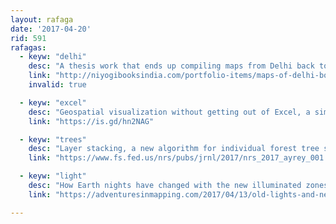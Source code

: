 ```yaml
---
layout: rafaga
date: '2017-04-20'
rid: 591
rafagas:
  - keyw: "delhi"
    desc: "A thesis work that ends up compiling maps from Delhi back to the XIX century "
    link: "http://niyogibooksindia.com/portfolio-items/maps-of-delhi-books/"
    invalid: true

  - keyw: "excel"
    desc: "Geospatial visualization without getting out of Excel, a simple validation exercise"
    link: "https://is.gd/hn2NAG"

  - keyw: "trees"
    desc: "Layer stacking, a new algorithm for individual forest tree segmentation using LIDAR point clouds (PDF)"
    link: "https://www.fs.fed.us/nrs/pubs/jrnl/2017/nrs_2017_ayrey_001.pdf"

  - keyw: "light"
    desc: "How Earth nights have changed with the new illuminated zones between 2012 and 2016"
    link: "https://adventuresinmapping.com/2017/04/13/old-lights-and-new-lights/"

---
```


